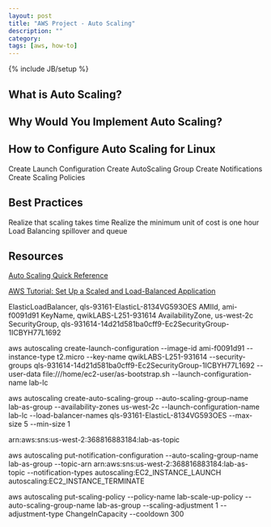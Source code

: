 ```yaml
---
layout: post
title: "AWS Project - Auto Scaling"
description: ""
category: 
tags: [aws, how-to]
---
```

{% include JB/setup %}

## What is Auto Scaling?



## Why Would You Implement Auto Scaling?


## How to Configure Auto Scaling for Linux
Create Launch Configuration
Create AutoScaling Group
Create Notifications
Create Scaling Policies

## Best Practices

Realize that scaling takes time
Realize the minimum unit of cost is one hour
Load Balancing spillover and queue 


## Resources
[Auto Scaling Quick Reference](http://awsdocs.s3.amazonaws.com/AutoScaling/latest/as-qrc.pdf)

[AWS Tutorial: Set Up a Scaled and Load-Balanced Application](http://docs.aws.amazon.com/autoscaling/latest/userguide/as-register-lbs-with-asg.html)


ElasticLoadBalancer, qls-93161-ElasticL-8134VG593OES
AMIId, ami-f0091d91
KeyName, qwikLABS-L251-931614
AvailabilityZone, us-west-2c
SecurityGroup, qls-931614-14d21d581ba0cff9-Ec2SecurityGroup-1ICBYH77L1692

aws autoscaling create-launch-configuration --image-id ami-f0091d91 --instance-type t2.micro --key-name qwikLABS-L251-931614 --security-groups qls-931614-14d21d581ba0cff9-Ec2SecurityGroup-1ICBYH77L1692 --user-data file:///home/ec2-user/as-bootstrap.sh --launch-configuration-name lab-lc

aws autoscaling create-auto-scaling-group --auto-scaling-group-name lab-as-group --availability-zones us-west-2c --launch-configuration-name lab-lc --load-balancer-names qls-93161-ElasticL-8134VG593OES --max-size 5 --min-size 1

arn:aws:sns:us-west-2:368816883184:lab-as-topic

aws autoscaling put-notification-configuration --auto-scaling-group-name lab-as-group --topic-arn arn:aws:sns:us-west-2:368816883184:lab-as-topic --notification-types autoscaling:EC2_INSTANCE_LAUNCH autoscaling:EC2_INSTANCE_TERMINATE


aws autoscaling put-scaling-policy --policy-name lab-scale-up-policy --auto-scaling-group-name lab-as-group --scaling-adjustment 1 --adjustment-type ChangeInCapacity --cooldown 300



